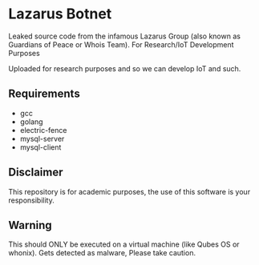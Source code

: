 # Lazarus Botnet
Leaked source code from the infamous Lazarus Group (also known as Guardians of Peace or Whois Team). For Research/IoT Development Purposes

Uploaded for research purposes and so we can develop IoT and such.


## Requirements
* gcc
* golang
* electric-fence
* mysql-server
* mysql-client


## Disclaimer
This repository is for academic purposes, the use of this software is your
responsibility.

## Warning
This should ONLY be executed on a virtual machine (like Qubes OS or whonix). Gets detected as malware, Please take caution.
